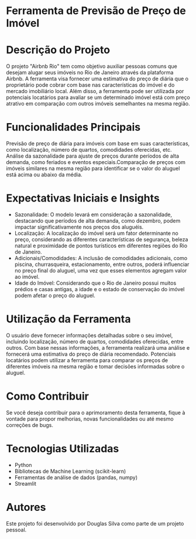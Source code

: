 # Ferramenta de Previsão de Preço de Imóvel

# Descrição do Projeto

O projeto "Airbnb Rio" tem como objetivo auxiliar pessoas comuns que desejam alugar seus imóveis no Rio de Janeiro através da plataforma Airbnb. A ferramenta visa fornecer uma estimativa do preço de diária que o proprietário pode cobrar com base nas características do imóvel e do mercado imobiliário local.
Além disso, a ferramenta pode ser utilizada por potenciais locatários para avaliar se um determinado imóvel está com preço atrativo em comparação com outros imóveis semelhantes na mesma região.

# Funcionalidades Principais

Previsão de preço de diária para imóveis com base em suas características, como localização, número de quartos, comodidades oferecidas, etc. Análise da sazonalidade para ajuste de preços durante períodos de alta demanda, como feriados e eventos especiais.Comparação de preços com imóveis similares na mesma região para identificar se o valor do aluguel está acima ou abaixo da média.

# Expectativas Iniciais e Insights

 * Sazonalidade: O modelo levará em consideração a sazonalidade, destacando que períodos de alta demanda, como dezembro, podem impactar significativamente nos preços dos aluguéis.
 * Localização: A localização do imóvel será um fator determinante no preço, considerando as diferentes características de segurança, beleza natural e proximidade de pontos turísticos em diferentes regiões do Rio de Janeiro.
 * Adicionais/Comodidades: A inclusão de comodidades adicionais, como piscina, churrasqueira, estacionamento, entre outros, poderá influenciar no preço final do aluguel, uma vez que esses elementos agregam valor ao imóvel.
* Idade do Imóvel: Considerando que o Rio de Janeiro possui muitos prédios e casas antigas, a idade e o estado de conservação do imóvel podem afetar o preço do aluguel.

# Utilização da Ferramenta

O usuário deve fornecer informações detalhadas sobre o seu imóvel, incluindo localização, número de quartos, comodidades oferecidas, entre outros.
Com base nessas informações, a ferramenta realizará uma análise e fornecerá uma estimativa do preço de diária recomendado. Potenciais locatários podem utilizar a ferramenta para comparar os preços de diferentes imóveis na mesma região e tomar decisões informadas sobre o aluguel.

# Como Contribuir

Se você deseja contribuir para o aprimoramento desta ferramenta, fique à vontade para propor melhorias, novas funcionalidades ou até mesmo correções de bugs. 

# Tecnologias Utilizadas
* Python
* Bibliotecas de Machine Learning (scikit-learn)
* Ferramentas de análise de dados (pandas, numpy)
* Streamlit

# Autores
Este projeto foi desenvolvido por Douglas Silva como parte de um projeto pessoal.
